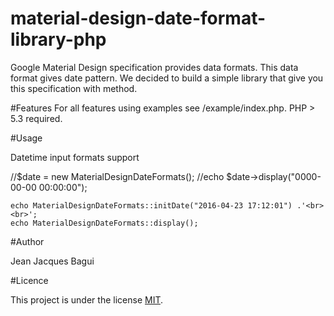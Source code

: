 # material-design-date-format-library-php
Google Material Design specification provides data formats. This data format gives date pattern. We decided to build a simple library that give you this specification with method.



#Features
For all features using examples see /example/index.php. PHP > 5.3 required.

#Usage

Datetime input formats support


//$date = new MaterialDesignDateFormats();
//echo $date->display("0000-00-00 00:00:00");
```
echo MaterialDesignDateFormats::initDate("2016-04-23 17:12:01") .'<br> <br>';
echo MaterialDesignDateFormats::display();
```

#Author

Jean Jacques Bagui

#Licence

This project is under the license <a href="https://opensource.org/licenses/MIT">MIT</a>.
